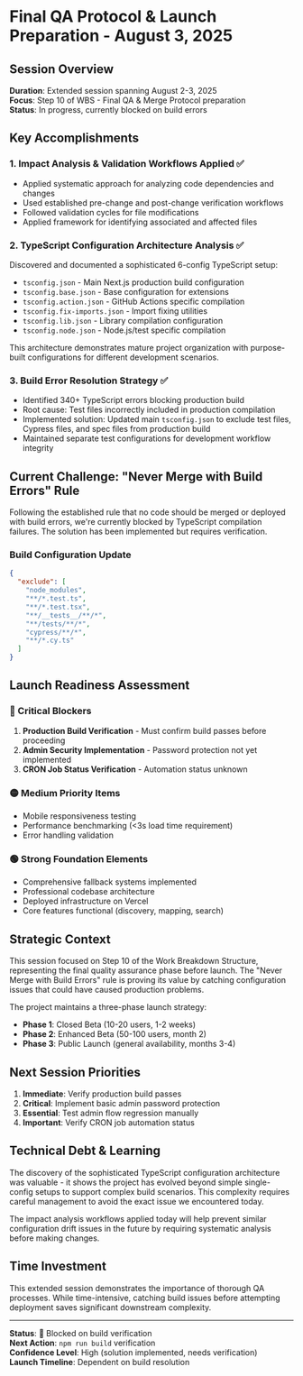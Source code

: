 # Final QA Protocol & Launch Preparation - August 3, 2025

## Session Overview
**Duration**: Extended session spanning August 2-3, 2025  
**Focus**: Step 10 of WBS - Final QA & Merge Protocol preparation  
**Status**: In progress, currently blocked on build errors  

## Key Accomplishments

### 1. Impact Analysis & Validation Workflows Applied ✅
- Applied systematic approach for analyzing code dependencies and changes  
- Used established pre-change and post-change verification workflows
- Followed validation cycles for file modifications
- Applied framework for identifying associated and affected files

### 2. TypeScript Configuration Architecture Analysis ✅
Discovered and documented a sophisticated 6-config TypeScript setup:
- `tsconfig.json` - Main Next.js production build configuration
- `tsconfig.base.json` - Base configuration for extensions
- `tsconfig.action.json` - GitHub Actions specific compilation
- `tsconfig.fix-imports.json` - Import fixing utilities
- `tsconfig.lib.json` - Library compilation configuration  
- `tsconfig.node.json` - Node.js/test specific compilation

This architecture demonstrates mature project organization with purpose-built configurations for different development scenarios.

### 3. Build Error Resolution Strategy ✅
- Identified 340+ TypeScript errors blocking production build
- Root cause: Test files incorrectly included in production compilation
- Implemented solution: Updated main `tsconfig.json` to exclude test files, Cypress files, and spec files from production build
- Maintained separate test configurations for development workflow integrity

## Current Challenge: "Never Merge with Build Errors" Rule

Following the established rule that no code should be merged or deployed with build errors, we're currently blocked by TypeScript compilation failures. The solution has been implemented but requires verification.

### Build Configuration Update
```json
{
  "exclude": [
    "node_modules",
    "**/*.test.ts",
    "**/*.test.tsx", 
    "**/__tests__/**/*",
    "**/tests/**/*",
    "cypress/**/*",
    "**/*.cy.ts"
  ]
}
```

## Launch Readiness Assessment

### 🔴 Critical Blockers
1. **Production Build Verification** - Must confirm build passes before proceeding
2. **Admin Security Implementation** - Password protection not yet implemented
3. **CRON Job Status Verification** - Automation status unknown

### 🟡 Medium Priority Items
- Mobile responsiveness testing
- Performance benchmarking (<3s load time requirement)
- Error handling validation

### 🟢 Strong Foundation Elements
- Comprehensive fallback systems implemented
- Professional codebase architecture
- Deployed infrastructure on Vercel
- Core features functional (discovery, mapping, search)

## Strategic Context

This session focused on Step 10 of the Work Breakdown Structure, representing the final quality assurance phase before launch. The "Never Merge with Build Errors" rule is proving its value by catching configuration issues that could have caused production problems.

The project maintains a three-phase launch strategy:
- **Phase 1**: Closed Beta (10-20 users, 1-2 weeks)
- **Phase 2**: Enhanced Beta (50-100 users, month 2)
- **Phase 3**: Public Launch (general availability, months 3-4)

## Next Session Priorities

1. **Immediate**: Verify production build passes
2. **Critical**: Implement basic admin password protection
3. **Essential**: Test admin flow regression manually
4. **Important**: Verify CRON job automation status

## Technical Debt & Learning

The discovery of the sophisticated TypeScript configuration architecture was valuable - it shows the project has evolved beyond simple single-config setups to support complex build scenarios. This complexity requires careful management to avoid the exact issue we encountered today.

The impact analysis workflows applied today will help prevent similar configuration drift issues in the future by requiring systematic analysis before making changes.

## Time Investment
This extended session demonstrates the importance of thorough QA processes. While time-intensive, catching build issues before attempting deployment saves significant downstream complexity.

---

**Status**: 🔴 Blocked on build verification  
**Next Action**: `npm run build` verification  
**Confidence Level**: High (solution implemented, needs verification)  
**Launch Timeline**: Dependent on build resolution  
